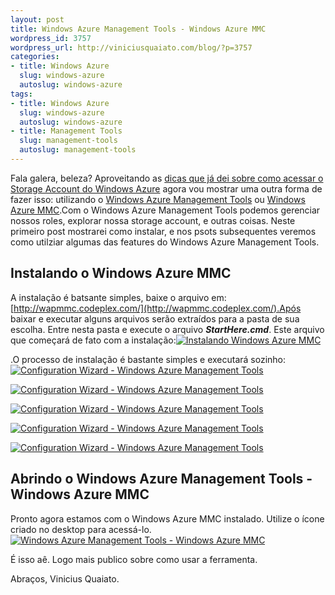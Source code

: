 ```yaml
--- 
layout: post
title: Windows Azure Management Tools - Windows Azure MMC
wordpress_id: 3757
wordpress_url: http://viniciusquaiato.com/blog/?p=3757
categories: 
- title: Windows Azure
  slug: windows-azure
  autoslug: windows-azure
tags: 
- title: Windows Azure
  slug: windows-azure
  autoslug: windows-azure
- title: Management Tools
  slug: management-tools
  autoslug: management-tools
---
```

Fala galera, beleza? Aproveitando as [dicas que já dei sobre como acessar o Storage Account do Windows Azure](http://viniciusquaiato.com/blog/azure-storage-explorer-e-cerebrata-cloud-storage-studio/) agora vou mostrar uma outra forma de fazer isso: utilizando o [Windows Azure Management Tools](http://wapmmc.codeplex.com/) ou [Windows Azure MMC](http://wapmmc.codeplex.com/).Com o Windows Azure Management Tools podemos gerenciar nossos roles, explorar nossa storage account, e outras coisas. Neste primeiro post mostrarei como instalar, e nos psots subsequentes veremos como utilziar algumas das features do Windows Azure Management Tools.

## Instalando o Windows Azure MMC


A instalação é batsante simples, baixe o arquivo em: [http://wapmmc.codeplex.com/](http://wapmmc.codeplex.com/).Após baixar e executar alguns arquivos serão extraídos para a pasta de sua escolha. Entre nesta pasta e execute o arquivo **_StartHere.cmd_**. Este arquivo que começará de fato com a instalação:[![Instalando Windows Azure MMC](http://viniciusquaiato.com/images_posts/AzureMMC_2011-07-14_19-04-11-300x182.png "Instalando Windows Azure MMC")](http://viniciusquaiato.com/images_posts/AzureMMC_2011-07-14_19-04-11.png)



.O processo de instalação é bastante simples e executará sozinho:[![Configuration Wizard - Windows Azure Management Tools](http://viniciusquaiato.com/images_posts/Configuration-Wizard-Windows-Azure-Management-Tools_2011-07-14_14-43-52-300x193.png "Configuration Wizard - Windows Azure Management Tools")](http://viniciusquaiato.com/images_posts/Configuration-Wizard-Windows-Azure-Management-Tools_2011-07-14_14-43-52.png)



[![Configuration Wizard - Windows Azure Management Tools](http://viniciusquaiato.com/images_posts/Configuration-Wizard-Windows-Azure-Management-Tools_2011-07-14_14-44-00-300x193.png "Configuration Wizard - Windows Azure Management Tools")](http://viniciusquaiato.com/images_posts/Configuration-Wizard-Windows-Azure-Management-Tools_2011-07-14_14-44-00.png)



[![Configuration Wizard - Windows Azure Management Tools](http://viniciusquaiato.com/images_posts/Configuration-Wizard-Windows-Azure-Management-Tools_2011-07-14_14-44-14-300x193.png "Configuration Wizard - Windows Azure Management Tools")](http://viniciusquaiato.com/images_posts/Configuration-Wizard-Windows-Azure-Management-Tools_2011-07-14_14-44-14.png)



[![Configuration Wizard - Windows Azure Management Tools](http://viniciusquaiato.com/images_posts/Configuration-Wizard-Windows-Azure-Management-Tools_2011-07-14_14-44-29-300x193.png "Configuration Wizard - Windows Azure Management Tools")](http://viniciusquaiato.com/images_posts/Configuration-Wizard-Windows-Azure-Management-Tools_2011-07-14_14-44-29.png)



[![Configuration Wizard - Windows Azure Management Tools](http://viniciusquaiato.com/images_posts/Configuration-Wizard-Windows-Azure-Management-Tools_2011-07-14_14-49-07-300x193.png "Configuration Wizard - Windows Azure Management Tools")](http://viniciusquaiato.com/images_posts/Configuration-Wizard-Windows-Azure-Management-Tools_2011-07-14_14-49-07.png)



## Abrindo o Windows Azure Management Tools - Windows Azure MMC


Pronto agora estamos com o Windows Azure MMC instalado. Utilize o ícone criado no desktop para acessá-lo.[![Windows Azure Management Tools - Windows Azure MMC](http://viniciusquaiato.com/images_posts/WindowsAzureMmc-Console-Root_2011-07-14_14-50-47-300x205.png "Windows Azure Management Tools - Windows Azure MMC")](http://viniciusquaiato.com/images_posts/WindowsAzureMmc-Console-Root_2011-07-14_14-50-47.png)

É isso aê. Logo mais publico sobre como usar a ferramenta.

Abraços,
Vinicius Quaiato.
